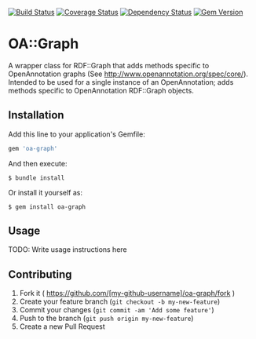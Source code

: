 [![Build Status](https://travis-ci.org/sul-dlss/oa-graph.svg?branch=master)](https://travis-ci.org/sul-dlss/oa-graph) [![Coverage Status](https://coveralls.io/repos/sul-dlss/oa-graph/badge.png)](https://coveralls.io/r/sul-dlss/oa-graph) [![Dependency Status](https://gemnasium.com/sul-dlss/oa-graph.svg)](https://gemnasium.com/sul-dlss/oa-graph) [![Gem Version](https://badge.fury.io/rb/oa-graph.svg)](http://badge.fury.io/rb/oa-graph)


# OA::Graph

A wrapper class for RDF::Graph that adds methods specific to OpenAnnotation graphs (See http://www.openannotation.org/spec/core/). Intended to be used for a single instance of an OpenAnnotation;  adds methods specific to OpenAnnotation RDF::Graph objects.

## Installation

Add this line to your application's Gemfile:

```ruby
gem 'oa-graph'
```

And then execute:

    $ bundle install

Or install it yourself as:

    $ gem install oa-graph

## Usage

TODO: Write usage instructions here

## Contributing

1. Fork it ( https://github.com/[my-github-username]/oa-graph/fork )
2. Create your feature branch (`git checkout -b my-new-feature`)
3. Commit your changes (`git commit -am 'Add some feature'`)
4. Push to the branch (`git push origin my-new-feature`)
5. Create a new Pull Request
